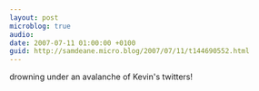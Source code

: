 ```yaml
---
layout: post
microblog: true
audio: 
date: 2007-07-11 01:00:00 +0100
guid: http://samdeane.micro.blog/2007/07/11/t144690552.html
---
```

drowning under an avalanche of Kevin's twitters!
